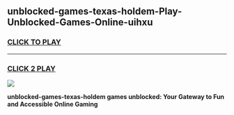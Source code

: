 
## unblocked-games-texas-holdem-Play-Unblocked-Games-Online-uihxu
<h3>
<a href="https://premium76.site?title=unblocked-games-texas-holdem&ref=25A">CLICK TO PLAY</a></h3>
<hr>

<h3>
<a href="https://premium76.site?title=unblocked-games-texas-holdem&ref=25A">CLICK 2 PLAY</a>
  
</h3>

<a href="https://premium76.site?title=unblocked-games-texas-holdem&ref=25A"><img src="https://clearcache.store/games.png"></a>


**unblocked-games-texas-holdem games unblocked: Your Gateway to Fun and Accessible Online Gaming**
